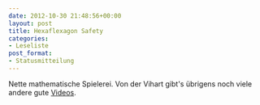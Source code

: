```yaml
---
date: 2012-10-30 21:48:56+00:00
layout: post
title: Hexaflexagon Safety
categories:
- Leseliste
post_format:
- Statusmitteilung
---
```


Nette mathematische Spielerei.  Von der Vihart gibt's übrigens noch viele andere gute [Videos](http://youtube.com/user/Vihart).










